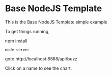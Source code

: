 Base NodeJS Template
==================

This is the Base NodeJS Template simple example

To get things running,

npm install

```
node server
```

goto http://localhost:8888/api/buzz

Click on a name to see the chart.


